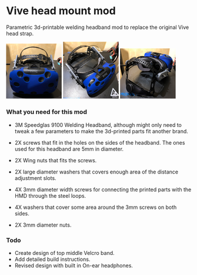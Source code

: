 # Vive head mount mod
Parametric 3d-printable welding headband mod to replace the original Vive head strap.

<p float="center">
	<img src="/docs/front.png" width="30%" height="30%">
	<img src="/docs/above.png" width="30%" height="30%">
	<img src="/docs/rear.png" width="30%" height="30%">
</p>

### What you need for this mod

* 3M Speedglas 9100 Welding Headband, although might only need to tweak a few parameters to make the 3d-printed parts fit another brand.
* 2X screws that fit in the holes on the sides of the headband. The ones used for this headband are 5mm in diameter. 
* 2X Wing nuts that fits the screws.
* 2X large diameter washers that covers enough area of the distance adjustment slots.

* 4X 3mm diameter width screws for connecting the printed parts with the HMD through the steel loops.
* 4X washers that cover some area around the 3mm screws on both sides.
* 2X 3mm diameter nuts.

### Todo

* Create design of top middle Velcro band.
* Add detailed build instructions.
* Revised design with built in On-ear headphones.